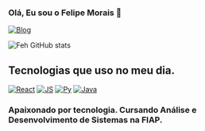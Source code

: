 ### Olá, Eu sou o Felipe Morais 👋

[![Blog](https://img.shields.io/badge/LinkedIn-0077B5?style=for-the-badge&logo=linkedin&logoColor=white)](https://www.linkedin.com/in/felipe-morais-322891266/)

![Feh GitHub stats](https://github-readme-stats.vercel.app/api?username=FehMs&show_icons=true&theme=tokyonight)

## Tecnologias que uso no meu dia.

[![React](https://img.shields.io/badge/React-20232A?style=for-the-badge&logo=react&logoColor=61DAFB)]()
[![JS](https://img.shields.io/badge/JavaScript-F7DF1E?style=for-the-badge&logo=javascript&logoColor=black)]()
[![Py](https://img.shields.io/badge/Python-3776AB?style=for-the-badge&logo=python&logoColor=white)]()
[![Java](https://img.shields.io/badge/Java-ED8B00?style=for-the-badge&logo=openjdk&logoColor=white)]()

### Apaixonado por tecnologia. Cursando Análise e Desenvolvimento de Sistemas na FIAP.
